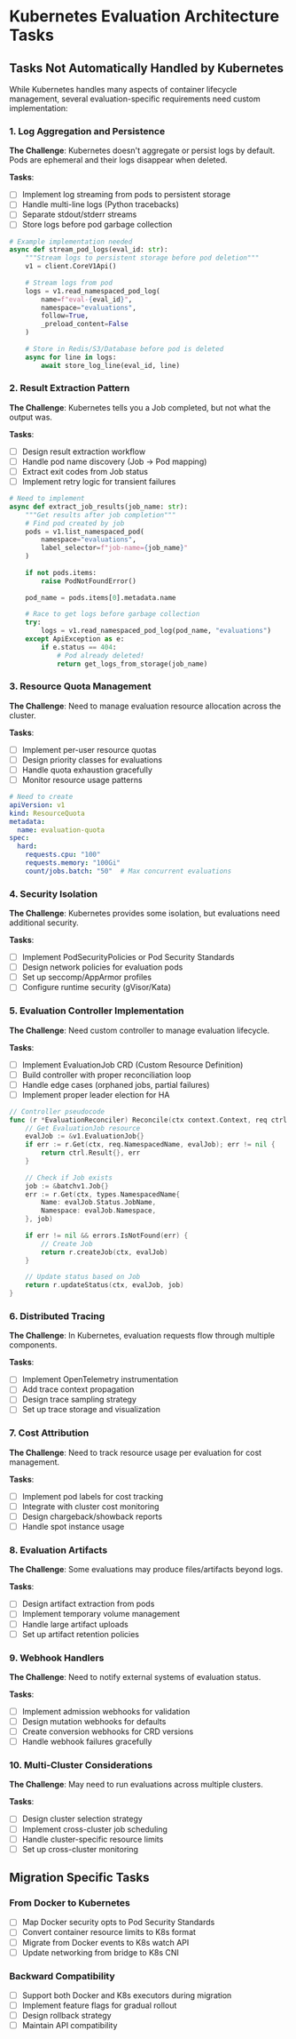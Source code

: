 # Kubernetes Evaluation Architecture Tasks

## Tasks Not Automatically Handled by Kubernetes

While Kubernetes handles many aspects of container lifecycle management, several evaluation-specific requirements need custom implementation:

### 1. Log Aggregation and Persistence

**The Challenge**: Kubernetes doesn't aggregate or persist logs by default. Pods are ephemeral and their logs disappear when deleted.

**Tasks**:
- [ ] Implement log streaming from pods to persistent storage
- [ ] Handle multi-line logs (Python tracebacks)
- [ ] Separate stdout/stderr streams
- [ ] Store logs before pod garbage collection

```python
# Example implementation needed
async def stream_pod_logs(eval_id: str):
    """Stream logs to persistent storage before pod deletion"""
    v1 = client.CoreV1Api()
    
    # Stream logs from pod
    logs = v1.read_namespaced_pod_log(
        name=f"eval-{eval_id}",
        namespace="evaluations",
        follow=True,
        _preload_content=False
    )
    
    # Store in Redis/S3/Database before pod is deleted
    async for line in logs:
        await store_log_line(eval_id, line)
```

### 2. Result Extraction Pattern

**The Challenge**: Kubernetes tells you a Job completed, but not what the output was.

**Tasks**:
- [ ] Design result extraction workflow
- [ ] Handle pod name discovery (Job → Pod mapping)
- [ ] Extract exit codes from Job status
- [ ] Implement retry logic for transient failures

```python
# Need to implement
async def extract_job_results(job_name: str):
    """Get results after job completion"""
    # Find pod created by job
    pods = v1.list_namespaced_pod(
        namespace="evaluations",
        label_selector=f"job-name={job_name}"
    )
    
    if not pods.items:
        raise PodNotFoundError()
        
    pod_name = pods.items[0].metadata.name
    
    # Race to get logs before garbage collection
    try:
        logs = v1.read_namespaced_pod_log(pod_name, "evaluations")
    except ApiException as e:
        if e.status == 404:
            # Pod already deleted!
            return get_logs_from_storage(job_name)
```

### 3. Resource Quota Management

**The Challenge**: Need to manage evaluation resource allocation across the cluster.

**Tasks**:
- [ ] Implement per-user resource quotas
- [ ] Design priority classes for evaluations
- [ ] Handle quota exhaustion gracefully
- [ ] Monitor resource usage patterns

```yaml
# Need to create
apiVersion: v1
kind: ResourceQuota
metadata:
  name: evaluation-quota
spec:
  hard:
    requests.cpu: "100"
    requests.memory: "100Gi"
    count/jobs.batch: "50"  # Max concurrent evaluations
```

### 4. Security Isolation

**The Challenge**: Kubernetes provides some isolation, but evaluations need additional security.

**Tasks**:
- [ ] Implement PodSecurityPolicies or Pod Security Standards
- [ ] Design network policies for evaluation pods
- [ ] Set up seccomp/AppArmor profiles
- [ ] Configure runtime security (gVisor/Kata)

### 5. Evaluation Controller Implementation

**The Challenge**: Need custom controller to manage evaluation lifecycle.

**Tasks**:
- [ ] Implement EvaluationJob CRD (Custom Resource Definition)
- [ ] Build controller with proper reconciliation loop
- [ ] Handle edge cases (orphaned jobs, partial failures)
- [ ] Implement proper leader election for HA

```go
// Controller pseudocode
func (r *EvaluationReconciler) Reconcile(ctx context.Context, req ctrl.Request) (ctrl.Result, error) {
    // Get EvaluationJob resource
    evalJob := &v1.EvaluationJob{}
    if err := r.Get(ctx, req.NamespacedName, evalJob); err != nil {
        return ctrl.Result{}, err
    }
    
    // Check if Job exists
    job := &batchv1.Job{}
    err := r.Get(ctx, types.NamespacedName{
        Name: evalJob.Status.JobName,
        Namespace: evalJob.Namespace,
    }, job)
    
    if err != nil && errors.IsNotFound(err) {
        // Create Job
        return r.createJob(ctx, evalJob)
    }
    
    // Update status based on Job
    return r.updateStatus(ctx, evalJob, job)
}
```

### 6. Distributed Tracing

**The Challenge**: In Kubernetes, evaluation requests flow through multiple components.

**Tasks**:
- [ ] Implement OpenTelemetry instrumentation
- [ ] Add trace context propagation
- [ ] Design trace sampling strategy
- [ ] Set up trace storage and visualization

### 7. Cost Attribution

**The Challenge**: Need to track resource usage per evaluation for cost management.

**Tasks**:
- [ ] Implement pod labels for cost tracking
- [ ] Integrate with cluster cost monitoring
- [ ] Design chargeback/showback reports
- [ ] Handle spot instance usage

### 8. Evaluation Artifacts

**The Challenge**: Some evaluations may produce files/artifacts beyond logs.

**Tasks**:
- [ ] Design artifact extraction from pods
- [ ] Implement temporary volume management
- [ ] Handle large artifact uploads
- [ ] Set up artifact retention policies

### 9. Webhook Handlers

**The Challenge**: Need to notify external systems of evaluation status.

**Tasks**:
- [ ] Implement admission webhooks for validation
- [ ] Design mutation webhooks for defaults
- [ ] Create conversion webhooks for CRD versions
- [ ] Handle webhook failures gracefully

### 10. Multi-Cluster Considerations

**The Challenge**: May need to run evaluations across multiple clusters.

**Tasks**:
- [ ] Design cluster selection strategy
- [ ] Implement cross-cluster job scheduling
- [ ] Handle cluster-specific resource limits
- [ ] Set up cross-cluster monitoring

## Migration Specific Tasks

### From Docker to Kubernetes

- [ ] Map Docker security opts to Pod Security Standards
- [ ] Convert container resource limits to K8s format
- [ ] Migrate from Docker events to K8s watch API
- [ ] Update networking from bridge to K8s CNI

### Backward Compatibility

- [ ] Support both Docker and K8s executors during migration
- [ ] Implement feature flags for gradual rollout
- [ ] Design rollback strategy
- [ ] Maintain API compatibility